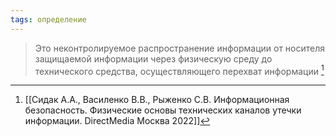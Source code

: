 ```yaml
---
tags: определение
--- 
```


> Это неконтролируемое распространение информации от носителя защищаемой информации через физическую среду до технического средства, осуществляющего перехват информации [^1]

[^1]:[[Сидак А.А., Василенко В.В., Рыженко С.В. Информационная безопасность. Физические основы технических каналов утечки информации. DirectMedia Москва 2022]]